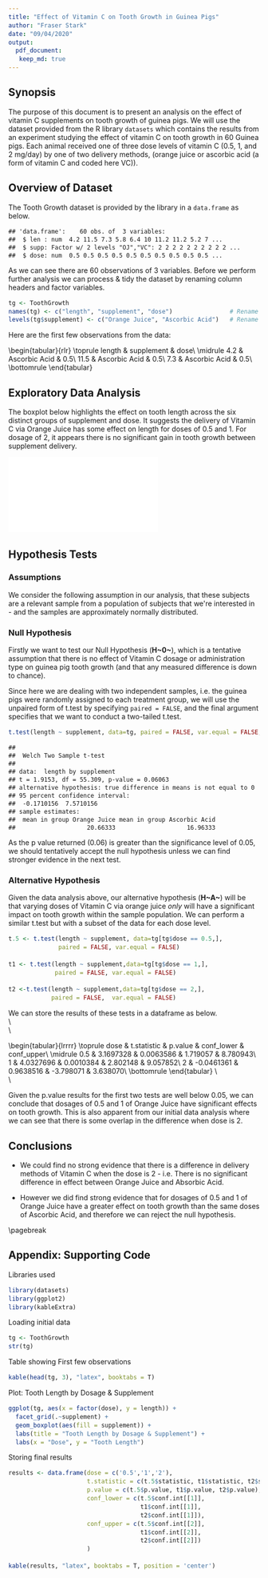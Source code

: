 ```yaml
---
title: "Effect of Vitamin C on Tooth Growth in Guinea Pigs"
author: "Fraser Stark"
date: "09/04/2020"
output: 
  pdf_document: 
   keep_md: true
---
```







## Synopsis

The purpose of this document is to present an analysis on the effect of vitamin C supplements on tooth growth of guinea pigs. We will use the dataset provided from the R library `datasets` which contains the results from an experiment studying the effect of vitamin C on tooth growth in 60 Guinea pigs. Each animal received one of three dose levels of vitamin C (0.5, 1, and 2 mg/day) by one of two delivery methods, (orange juice or ascorbic acid (a form of vitamin C and coded here VC)).

  

## Overview of Dataset

The Tooth Growth dataset is provided by the library in a `data.frame` as below.  


```
## 'data.frame':	60 obs. of  3 variables:
##  $ len : num  4.2 11.5 7.3 5.8 6.4 10 11.2 11.2 5.2 7 ...
##  $ supp: Factor w/ 2 levels "OJ","VC": 2 2 2 2 2 2 2 2 2 2 ...
##  $ dose: num  0.5 0.5 0.5 0.5 0.5 0.5 0.5 0.5 0.5 0.5 ...
```

As we can see there are 60 observations of 3 variables. Before we perform further analysis we can process & tidy the dataset by renaming column headers and factor variables.


```r
tg <- ToothGrowth
names(tg) <- c("length", "supplement", "dose")                # Rename columns
levels(tg$supplement) <- c("Orange Juice", "Ascorbic Acid")   # Rename factors
```

Here are the first few observations from the data:
  



\begin{tabular}{rlr}
\toprule
length & supplement & dose\\
\midrule
4.2 & Ascorbic Acid & 0.5\\
11.5 & Ascorbic Acid & 0.5\\
7.3 & Ascorbic Acid & 0.5\\
\bottomrule
\end{tabular}


## Exploratory Data Analysis

The boxplot below highlights the effect on tooth length across the six distinct groups of supplement and dose. It suggests the delivery of Vitamin C via Orange Juice has some effect on length for doses of 0.5 and 1. For dosage of 2, it appears there is no significant gain in tooth growth between supplement delivery. 

![](ToothGrowth_files/figure-latex/boxplot-1.pdf)<!-- --> 


## Hypothesis Tests


### Assumptions
We consider the following assumption in our analysis, that these subjects are a relevant sample from a population of subjects that we're interested in - and the samples are approximately normally distributed. 

### Null Hypothesis 
Firstly we want to test our Null Hypothesis (**H~0~**), which is a tentative assumption that there is no effect of Vitamin C dosage or administration type on guinea pig tooth growth (and that any measured difference is down to chance).

Since here we are dealing with two independent samples, i.e. the guinea pigs were randomly assigned to each treatment group, we will use the unpaired form of t.test by specifying `paired = FALSE`, and the final argument specifies that we want to conduct a two-tailed t.test. 



```r
t.test(length ~ supplement, data=tg, paired = FALSE, var.equal = FALSE, alternative = 'two.sided')
```

```
## 
## 	Welch Two Sample t-test
## 
## data:  length by supplement
## t = 1.9153, df = 55.309, p-value = 0.06063
## alternative hypothesis: true difference in means is not equal to 0
## 95 percent confidence interval:
##  -0.1710156  7.5710156
## sample estimates:
##  mean in group Orange Juice mean in group Ascorbic Acid 
##                    20.66333                    16.96333
```

As the p value returned (0.06) is greater than the significance level of 0.05, we should tentatively accept the null hypothesis unless we can find stronger evidence in the next test. 


### Alternative Hypothesis 
Given the data analysis above, our alternative hypothesis (**H~A~**) will be that varying doses of Vitamin C via orange juice *only* will have a significant impact on tooth growth within the sample population. We can perform a similar t.test but with a subset of the data for each dose level. 


```r
t.5 <- t.test(length ~ supplement, data=tg[tg$dose == 0.5,], 
              paired = FALSE, var.equal = FALSE)

t1 <- t.test(length ~ supplement,data=tg[tg$dose == 1,], 
             paired = FALSE, var.equal = FALSE)

t2 <-t.test(length ~ supplement,data=tg[tg$dose == 2,], 
            paired = FALSE,  var.equal = FALSE)
```

We can store the results of these tests in a dataframe as below.  
\  
\  


\begin{tabular}{lrrrr}
\toprule
dose & t.statistic & p.value & conf\_lower & conf\_upper\\
\midrule
0.5 & 3.1697328 & 0.0063586 & 1.719057 & 8.780943\\
1 & 4.0327696 & 0.0010384 & 2.802148 & 9.057852\\
2 & -0.0461361 & 0.9638516 & -3.798071 & 3.638070\\
\bottomrule
\end{tabular}
\  
\  
  
Given the p.value results for the first two tests are well below 0.05, we can conclude that dosages of 0.5 and 1 of Orange Juice have significant effects on tooth growth. This is also apparent from our initial data analysis where we can see that there is some overlap in the difference when dose is 2.


## Conclusions

* We could find no strong evidence that there is a difference in delivery methods of Vitamin C when the dose is 2 - i.e. There is no significant difference in effect between Orange Juice and Absorbic Acid.

* However we did find strong evidence that for dosages of 0.5 and 1 of Orange Juice have a greater effect on tooth growth than the same doses of Ascorbic Acid, and therefore we can reject the null hypothesis. 


\pagebreak
## Appendix: Supporting Code

Libraries used


```r
library(datasets)
library(ggplot2)
library(kableExtra)
```

Loading initial data


```r
tg <- ToothGrowth
str(tg)
```

Table showing First few observations


```r
kable(head(tg, 3), "latex", booktabs = T)
```

Plot: Tooth Length by Dosage & Supplement


```r
ggplot(tg, aes(x = factor(dose), y = length)) + 
  facet_grid(.~supplement) +
  geom_boxplot(aes(fill = supplement)) + 
  labs(title = "Tooth Length by Dosage & Supplement") + 
  labs(x = "Dose", y = "Tooth Length")
```

Storing final results 

```r
results <- data.frame(dose = c('0.5','1','2'),
                      t.statistic = c(t.5$statistic, t1$statistic, t2$statistic),
                      p.value = c(t.5$p.value, t1$p.value, t2$p.value),
                      conf_lower = c(t.5$conf.int[[1]],
                                     t1$conf.int[[1]], 
                                     t2$conf.int[[1]]),
                      conf_upper = c(t.5$conf.int[[2]], 
                                     t1$conf.int[[2]], 
                                     t2$conf.int[[2]])
                      )

kable(results, "latex", booktabs = T, position = 'center')
```



